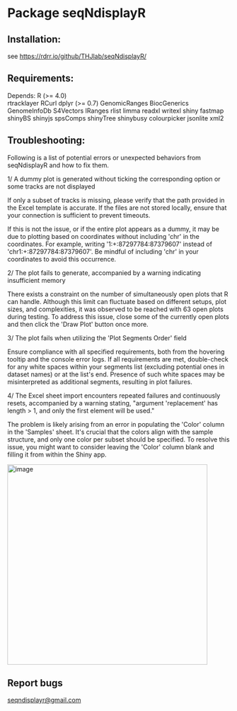 # Package seqNdisplayR

## Installation:

see https://rdrr.io/github/THJlab/seqNdisplayR/

## Requirements:
Depends:
    R (>= 4.0)  
    rtracklayer
    RCurl
    dplyr (>= 0.7)
    GenomicRanges
    BiocGenerics 
    GenomeInfoDb 
    S4Vectors
    IRanges
    rlist
    limma
    readxl
    writexl
    shiny
    fastmap
    shinyBS
    shinyjs
    spsComps
    shinyTree
    shinybusy
    colourpicker
    jsonlite
    xml2

## Troubleshooting:

Following is a list of potential errors or unexpected behaviors from seqNdisplayR and how to fix them.

1/ A dummy plot is generated without ticking the corresponding option or some tracks are not displayed

If only a subset of tracks is missing, please verify that the path provided in the Excel template is accurate. If the files are not stored locally, ensure that your connection is sufficient to prevent timeouts.

If this is not the issue, or if the entire plot appears as a dummy, it may be due to plotting based on coordinates without including 'chr' in the coordinates. For example, writing '1:+:87297784:87379607' instead of 'chr1:+:87297784:87379607'. Be mindful of including 'chr' in your coordinates to avoid this occurrence.

2/ The plot fails to generate, accompanied by a warning indicating insufficient memory

There exists a constraint on the number of simultaneously open plots that R can handle. Although this limit can fluctuate based on different setups, plot sizes, and complexities, it was observed to be reached with 63 open plots during testing.
To address this issue, close some of the currently open plots and then click the 'Draw Plot' button once more.

3/ The plot fails when utilizing the 'Plot Segments Order' field

Ensure compliance with all specified requirements, both from the hovering tooltip and the console error logs.
If all requirements are met, double-check for any white spaces within your segments list (excluding potential ones in dataset names) or at the list's end. Presence of such white spaces may be misinterpreted as additional segments, resulting in plot failures.

4/ The Excel sheet import encounters repeated failures and continuously resets, accompanied by a warning stating, "argument 'replacement' has length > 1, and only the first element will be used."

The problem is likely arising from an error in populating the 'Color' column in the 'Samples' sheet. It's crucial that the colors align with the sample structure, and only one color per subset should be specified. To resolve this issue, you might want to consider leaving the 'Color' column blank and filling it from within the Shiny app.

<img width="452" alt="image" src="https://github.com/THJlab/seqNdisplayR/assets/95024722/0cde9772-8cdd-4f8a-94aa-e7bdba4f3b6f">


## Report bugs
seqndisplayr@gmail.com

